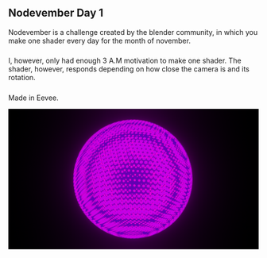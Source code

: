 ## Nodevember Day 1
Nodevember is a challenge created by the blender community, in which you make one shader every day for the month of november.
#####
I, however, only had enough 3 A.M motivation to make one shader. The shader, however, responds depending on how close the camera is
and its rotation.
#####
Made in Eevee.

![Nodevember Day 1](nodevemberday1.png)
